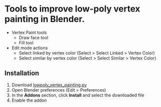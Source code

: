 # Tools to improve low-poly vertex painting in Blender.

* Vertex Paint tools
	* Draw face tool
	* Fill tool
* Edit mode actions
	* Select linked by vertex color (Select > Select Linked > Vertex Color)
	* Select similar by vertex color (Select > Select Similar > Vertex Color)

## Installation

1. Download [lowpoly_vertex_painting.py](lowpoly_vertex_painting.py)
2. Open Blender preferences (Edit > Preferences)
3. In the **Addons** section, click **Install** and select the downloaded file
4. Enable the addon
